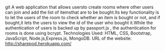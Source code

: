 git A web application that allows usersto create rooms where other users can join and add the list of
itemsthat are to be bought.Its key functionality is to let the users of the room to check whether an
item is bought or not, and if bought,it lets the users to view the id of the user who bought it.While
the authentication of users is backed up by passport.js , the authentication for rooms is done using
bcrypt.
Technologies Used: HTML, CSS, Bootstrap, JavaScript, Node.js,Express.js, MongoDB.
URL of the website: http://sharepod.herokuapp.com/
